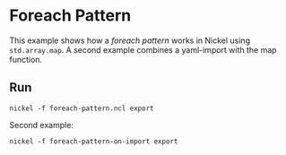 # Foreach Pattern

This example shows how a _foreach pattern_ works in Nickel using
`std.array.map`. A second example combines a yaml-import with the map function.

## Run

```console
nickel -f foreach-pattern.ncl export
```

Second example:

```
nickel -f foreach-pattern-on-import export
```

